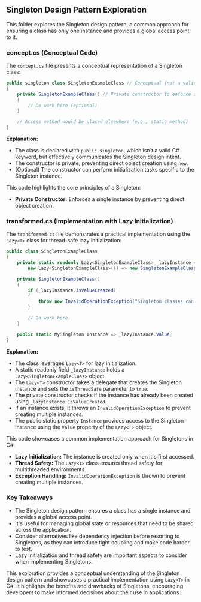 ## Singleton Design Pattern Exploration

This folder explores the Singleton design pattern, a common approach for ensuring a class has only one instance and provides a global access point to it.

### concept.cs (Conceptual Code)

The `concept.cs` file presents a conceptual representation of a Singleton class:

```csharp
public singleton class SingletonExampleClass // Conceptual (not a valid keyword)
{
    private SingletonExampleClass() // Private constructor to enforce single instance
    {
        // Do work here (optional)
    }

    // Access method would be placed elsewhere (e.g., static method)
}
```

**Explanation:**

- The class is declared with `public singleton`, which isn't a valid C# keyword, but effectively communicates the Singleton design intent.
- The constructor is private, preventing direct object creation using `new`.
- (Optional) The constructor can perform initialization tasks specific to the Singleton instance.

This code highlights the core principles of a Singleton:

- **Private Constructor:** Enforces a single instance by preventing direct object creation.

### transformed.cs (Implementation with Lazy Initialization)

The `transformed.cs` file demonstrates a practical implementation using the `Lazy<T>` class for thread-safe lazy initialization:

```csharp
public class SingletonExampleClass
{
    private static readonly Lazy<SingletonExampleClass> _lazyInstance =
        new Lazy<SingletonExampleClass>(() => new SingletonExampleClass(), true);

    private SingletonExampleClass()
    {
        if (_lazyInstance.IsValueCreated)
        {
            throw new InvalidOperationException("Singleton classes can only have one instance.");
        }

        // Do work here.
    }

    public static MySingleton Instance => _lazyInstance.Value;
}
```

**Explanation:**

- The class leverages `Lazy<T>` for lazy initialization.
- A static readonly field `_lazyInstance` holds a `Lazy<SingletonExampleClass>` object.
- The `Lazy<T>` constructor takes a delegate that creates the Singleton instance and sets the `isThreadSafe` parameter to `true`.
- The private constructor checks if the instance has already been created using `_lazyInstance.IsValueCreated`.
- If an instance exists, it throws an `InvalidOperationException` to prevent creating multiple instances.
- The public static property `Instance` provides access to the Singleton instance using the `Value` property of the `Lazy<T>` object.

This code showcases a common implementation approach for Singletons in C#:

- **Lazy Initialization:** The instance is created only when it's first accessed.
- **Thread Safety:** The `Lazy<T>` class ensures thread safety for multithreaded environments.
- **Exception Handling:**  `InvalidOperationException` is thrown to prevent creating multiple instances.

### Key Takeaways

- The Singleton design pattern ensures a class has a single instance and provides a global access point.
- It's useful for managing global state or resources that need to be shared across the application.
- Consider alternatives like dependency injection before resorting to Singletons, as they can introduce tight coupling and make code harder to test.
- Lazy initialization and thread safety are important aspects to consider when implementing Singletons.

This exploration provides a conceptual understanding of the Singleton design pattern and showcases a practical implementation using `Lazy<T>` in C#. It highlights the benefits and drawbacks of Singletons, encouraging developers to make informed decisions about their use in applications.
